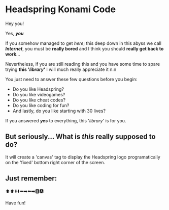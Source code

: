 # Headspring Konami Code

Hey you!

Yes, **_you_**

If you somehow managed to get *here*; this deep down in this abyss we call **_Internet_**, 
you must be **really bored** and I think you should **really get back to work**... 

Nevertheless, if you are still reading this and you have some time to spare trying **this '_library_'** 
I will much really appreciate it n.n

You just need to answer these few questions before you begin:

- Do you like Headspring?
- Do you like videogames?
- Do you like cheat codes?
- Do you like coding for fun?
- And lastly, do you like starting with 30 lives?

If you answered **_yes_** to everything, this '*library*' is for you.

## But seriously... What is *this* really supposed to do?

It will create a 'canvas' tag to display the Headspring logo programatically on the 'fixed' bottom right corner of the screen.

## Just remember:

:arrow_up::arrow_up::arrow_down::arrow_down::arrow_left::arrow_right::arrow_left::arrow_right::b::a:

Have fun!
